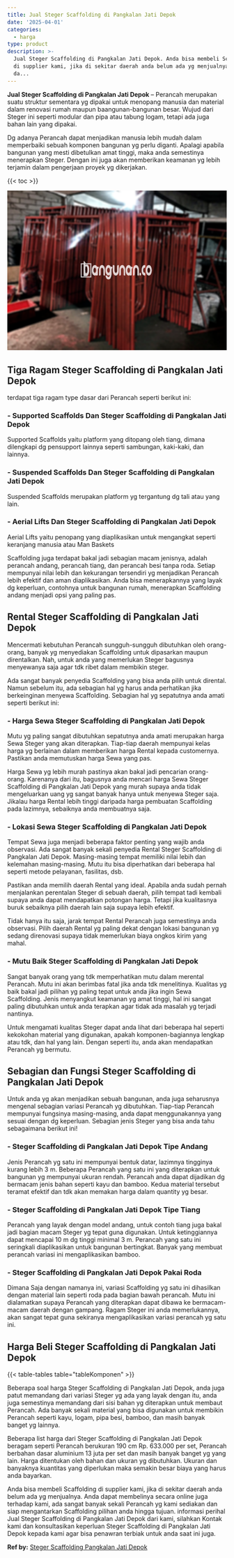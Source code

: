 ```yaml
---
title: Jual Steger Scaffolding di Pangkalan Jati Depok
date: '2025-04-01'
categories:
  - harga
type: product
description: >-
  Jual Steger Scaffolding di Pangkalan Jati Depok. Anda bisa membeli Scaffolding
  di supplier kami, jika di sekitar daerah anda belum ada yg menjualnya. Anda
  da...
---
```


**Jual Steger Scaffolding di Pangkalan Jati Depok** – Perancah merupakan suatu struktur sementara yg dipakai untuk menopang manusia dan material dalam renovasi rumah maupun baangunan-bangunan besar. Wujud dari Steger ini seperti modular dan pipa atau tabung logam, tetapi ada juga bahan lain yang dipakai.

Dg adanya Perancah dapat menjadikan manusia lebih mudah dalam memperbaiki sebuah komponen bangunan yg perlu diganti. Apalagi apabila bangunan yang mesti dibetulkan amat tinggi, maka anda semestinya menerapkan Steger. Dengan ini juga akan memberikan keamanan yg lebih terjamin dalam pengerjaan proyek yg dikerjakan.

{{< toc >}}

![Jual Steger Scaffolding di Pangkalan Jati Depok](/images/sewa-scaffolding-steger-05.png)

## Tiga Ragam Steger Scaffolding di Pangkalan Jati Depok

terdapat tiga ragam type dasar dari Perancah seperti berikut ini:

### \- Supported Scaffolds Dan Steger Scaffolding di Pangkalan Jati Depok

Supported Scaffolds yaitu platform yang ditopang oleh tiang, dimana dilengkapi dg pensupport lainnya seperti sambungan, kaki-kaki, dan lainnya.

### \- Suspended Scaffolds Dan Steger Scaffolding di Pangkalan Jati Depok

Suspended Scaffolds merupakan platform yg tergantung dg tali atau yang lain.

### \- Aerial Lifts Dan Steger Scaffolding di Pangkalan Jati Depok

Aerial Lifts yaitu penopang yang diaplikasikan untuk mengangkat seperti keranjang manusia atau Man Baskets

Scaffolding juga terdapat bakal jadi sebagian macam jenisnya, adalah perancah andang, perancah tiang, dan perancah besi tanpa roda. Setiap mempunyai nilai lebih dan kekurangan tersendiri yg menjadikan Perancah lebih efektif dan aman diaplikasikan. Anda bisa menerapkannya yang layak dg keperluan, contohnya untuk bangunan rumah, menerapkan Scaffolding andang menjadi opsi yang paling pas.

## Rental Steger Scaffolding di Pangkalan Jati Depok

Mencermati kebutuhan Perancah sungguh-sungguh dibutuhkan oleh orang-orang, banyak yg menyediakan Scaffolding untuk dipasarkan maupun direntalkan. Nah, untuk anda yang memerlukan Steger bagusnya menyewanya saja agar tdk ribet dalam membikin steger.

Ada sangat banyak penyedia Scaffolding yang bisa anda pilih untuk dirental. Namun sebelum itu, ada sebagian hal yg harus anda perhatikan jika berkeinginan menyewa Scaffolding. Sebagian hal yg sepatutnya anda amati seperti berikut ini:

### \- Harga Sewa Steger Scaffolding di Pangkalan Jati Depok

Mutu yg paling sangat dibutuhkan sepatutnya anda amati merupakan harga Sewa Steger yang akan diterapkan. Tiap-tiap daerah mempunyai kelas harga yg berlainan dalam memberikan harga Rental kepada customernya. Pastikan anda memutuskan harga Sewa yang pas.

Harga Sewa yg lebih murah pastinya akan bakal jadi pencarian orang-orang. Karenanya dari itu, bagusnya anda mencari harga Sewa Steger Scaffolding di Pangkalan Jati Depok yang murah supaya anda tidak mengeluarkan uang yg sangat banyak hanya untuk menyewa Steger saja. Jikalau harga Rental lebih tinggi daripada harga pembuatan Scaffolding pada lazimnya, sebaiknya anda membuatnya saja.

### \- Lokasi Sewa Steger Scaffolding di Pangkalan Jati Depok

Tempat Sewa juga menjadi beberapa faktor penting yang wajib anda observasi. Ada sangat banyak sekali penyedia Rental Steger Scaffolding di Pangkalan Jati Depok. Masing-masing tempat memiliki nilai lebih dan kelemahan masing-masing. Mutu itu bisa diperhatikan dari beberapa hal seperti metode pelayanan, fasilitas, dsb.

Pastikan anda memilih daerah Rental yang ideal. Apabila anda sudah pernah menjalankan perentalan Steger di sebuah daerah, pilih tempat tadi kembali supaya anda dapat mendapatkan potongan harga. Tetapi jika kualitasnya buruk sebaiknya pilih daerah lain saja supaya lebih efektif.

Tidak hanya itu saja, jarak tempat Rental Perancah juga semestinya anda observasi. Pilih daerah Rental yg paling dekat dengan lokasi bangunan yg sedang direnovasi supaya tidak memerlukan biaya ongkos kirim yang mahal.

### \- Mutu Baik Steger Scaffolding di Pangkalan Jati Depok

Sangat banyak orang yang tdk memperhatikan mutu dalam merental Perancah. Mutu ini akan berimbas fatal jika anda tdk menelitinya. Kualitas yg baik bakal jadi pilihan yg paling tepat untuk anda jika ingin Sewa Scaffolding. Jenis menyangkut keamanan yg amat tinggi, hal ini sangat paling dibutuhkan untuk anda terapkan agar tidak ada masalah yg terjadi nantinya.

Untuk mengamati kualitas Steger dapat anda lihat dari beberapa hal seperti kekokohan material yang digunakan, apakah komponen-bagiannya lengkap atau tdk, dan hal yang lain. Dengan seperti itu, anda akan mendapatkan Perancah yg bermutu.

## Sebagian dan Fungsi Steger Scaffolding di Pangkalan Jati Depok

Untuk anda yg akan menjadikan sebuah bangunan, anda juga seharusnya mengenal sebagian variasi Perancah yg dibutuhkan. Tiap-tiap Perancah mempunyai fungsinya masing-masing, anda dapat menggunakannya yang sesuai dengan dg keperluan. Sebagian jenis Steger yang bisa anda tahu sebagaimana berikut ini!

### \- Steger Scaffolding di Pangkalan Jati Depok Tipe Andang

Jenis Perancah yg satu ini mempunyai bentuk datar, lazimnya tingginya kurang lebih 3 m. Beberapa Perancah yang satu ini yang diterapkan untuk bangunan yg mempunyai ukuran rendah. Perancah anda dapat dijadikan dg bermacam jenis bahan seperti kayu dan bamboo. Kedua material tersebut teramat efektif dan tdk akan memakan harga dalam quantity yg besar.

### \- Steger Scaffolding di Pangkalan Jati Depok Tipe Tiang

Perancah yang layak dengan model andang, untuk contoh tiang juga bakal jadi bagian macam Steger yg tepat guna digunakan. Untuk ketinggiannya dapat mencapai 10 m dg tinggi minimal 3 m. Perancah yang satu ini seringkali diaplikasikan untuk bangunan bertingkat. Banyak yang membuat perancah variasi ini mengaplikasikan bamboo.

### \- Steger Scaffolding di Pangkalan Jati Depok Pakai Roda

Dimana Saja dengan namanya ini, variasi Scaffolding yg satu ini dihasilkan dengan material lain seperti roda pada bagian bawah perancah. Mutu ini dialamatkan supaya Perancah yang diterapkan dapat dibawa ke bermacam-macam daerah dengan gampang. Ragam Steger ini anda memerlukannya, akan sangat tepat guna sekiranya mengaplikasikan variasi perancah yg satu ini.

## Harga Beli Steger Scaffolding di Pangkalan Jati Depok

{{< table-tables table="tableKomponen" >}}

Beberapa soal harga Steger Scaffolding di Pangkalan Jati Depok, anda juga patut memandang dari variasi Steger yg ada yang layak dengan itu, anda juga semestinya memandang dari sisi bahan yg diterapkan untuk membaut Perancah. Ada banyak sekali material yang bisa digunakan untuk membikin Perancah seperti kayu, logam, pipa besi, bamboo, dan masih banyak banget yg lainnya.

Beberapa list harga dari Steger Scaffolding di Pangkalan Jati Depok beragam seperti Perancah berukuran 190 cm Rp. 633.000 per set, Perancah berbahan dasar aluminium 13 juta per set dan masih banyak banget yg yang lain. Harga ditentukan oleh bahan dan ukuran yg dibutuhkan. Ukuran dan banyaknya kuantitas yang diperlukan maka semakin besar biaya yang harus anda bayarkan.

Anda bisa membeli Scaffolding di supplier kami, jika di sekitar daerah anda belum ada yg menjualnya. Anda dapat membelinya secara online juga terhadap kami, ada sangat banyak sekali Perancah yg kami sediakan dan siap mengantarkan Scaffolding pilihan anda hingga tujuan. informasi perihal Jual Steger Scaffolding di Pangkalan Jati Depok dari kami, silahkan Kontak kami dan konsultasikan keperluan Steger Scaffolding di Pangkalan Jati Depok kepada kami agar bisa penawran terbiak untuk anda saat ini juga.

**Ref by:** [Steger Scaffolding Pangkalan Jati Depok](https://id.wikipedia.org/wiki/Steger)
